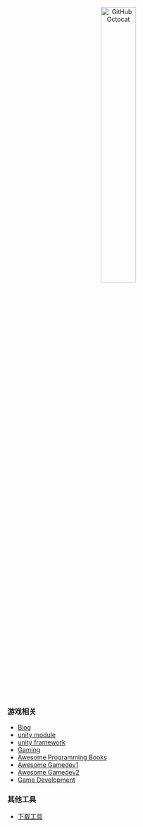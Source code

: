 <p align="center">
  <img alt="GitHub Octocat" src="https://longshilin.com/images/favicon.png" width="40%">
</p>

### 游戏相关
  - [Blog](blog.md)
  - [unity module](unity-module.md)
  - [unity framework](unity-framework.md)
  - [Gaming](game.md)
  - [Awesome Programming Books](https://github.com/zero-equals-false/awesome-programming-books)
  - [Awesome Gamedev1](https://github.com/Calinou/awesome-gamedev)
  - [Awesome Gamedev2](https://github.com/skywind3000/awesome-gamedev)
  - [Game Development](https://game-development.zeef.com/tom.looman)

### 其他工具
 - [下载工具](vedio)

